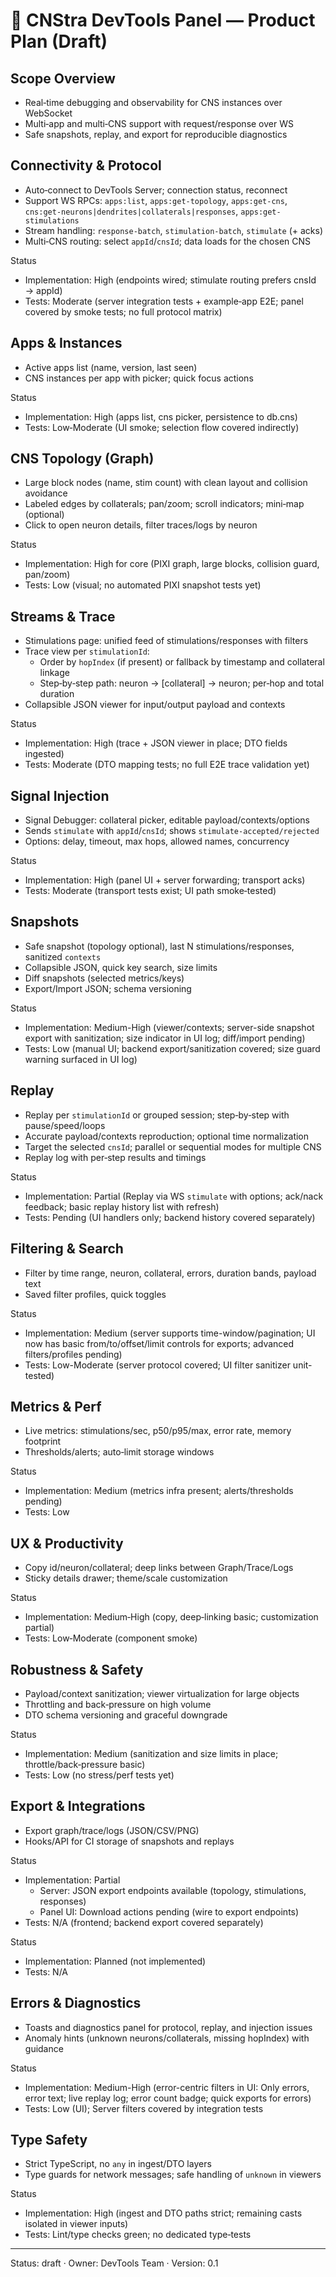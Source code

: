 # 🧠 CNStra DevTools Panel — Product Plan (Draft)

## Scope Overview

- Real‑time debugging and observability for CNS instances over WebSocket
- Multi‑app and multi‑CNS support with request/response over WS
- Safe snapshots, replay, and export for reproducible diagnostics

## Connectivity & Protocol

- Auto‑connect to DevTools Server; connection status, reconnect
- Support WS RPCs: `apps:list`, `apps:get-topology`, `apps:get-cns`, `cns:get-neurons|dendrites|collaterals|responses`, `apps:get-stimulations`
- Stream handling: `response-batch`, `stimulation-batch`, `stimulate` (+ acks)
- Multi‑CNS routing: select `appId`/`cnsId`; data loads for the chosen CNS

Status
- Implementation: High (endpoints wired; stimulate routing prefers cnsId → appId)
- Tests: Moderate (server integration tests + example‑app E2E; panel covered by smoke tests; no full protocol matrix)

## Apps & Instances

- Active apps list (name, version, last seen)
- CNS instances per app with picker; quick focus actions

Status
- Implementation: High (apps list, cns picker, persistence to db.cns)
- Tests: Low‑Moderate (UI smoke; selection flow covered indirectly)

## CNS Topology (Graph)

- Large block nodes (name, stim count) with clean layout and collision avoidance
- Labeled edges by collaterals; pan/zoom; scroll indicators; mini‑map (optional)
- Click to open neuron details, filter traces/logs by neuron

Status
- Implementation: High for core (PIXI graph, large blocks, collision guard, pan/zoom)
- Tests: Low (visual; no automated PIXI snapshot tests yet)

## Streams & Trace

- Stimulations page: unified feed of stimulations/responses with filters
- Trace view per `stimulationId`:
  - Order by `hopIndex` (if present) or fallback by timestamp and collateral linkage
  - Step‑by‑step path: neuron → [collateral] → neuron; per‑hop and total duration
- Collapsible JSON viewer for input/output payload and contexts

Status
- Implementation: High (trace + JSON viewer in place; DTO fields ingested)
- Tests: Moderate (DTO mapping tests; no full E2E trace validation yet)

## Signal Injection

- Signal Debugger: collateral picker, editable payload/contexts/options
- Sends `stimulate` with `appId`/`cnsId`; shows `stimulate-accepted/rejected`
- Options: delay, timeout, max hops, allowed names, concurrency

Status
- Implementation: High (panel UI + server forwarding; transport acks)
- Tests: Moderate (transport tests exist; UI path smoke‑tested)

## Snapshots

- Safe snapshot (topology optional), last N stimulations/responses, sanitized `contexts`
- Collapsible JSON, quick key search, size limits
- Diff snapshots (selected metrics/keys)
- Export/Import JSON; schema versioning

Status
- Implementation: Medium-High (viewer/contexts; server-side snapshot export with sanitization; size indicator in UI log; diff/import pending)
- Tests: Low (manual UI; backend export/sanitization covered; size guard warning surfaced in UI log)

## Replay

- Replay per `stimulationId` or grouped session; step‑by‑step with pause/speed/loops
- Accurate payload/contexts reproduction; optional time normalization
- Target the selected `cnsId`; parallel or sequential modes for multiple CNS
- Replay log with per‑step results and timings

Status
- Implementation: Partial (Replay via WS `stimulate` with options; ack/nack feedback; basic replay history list with refresh)
- Tests: Pending (UI handlers only; backend history covered separately)

## Filtering & Search

- Filter by time range, neuron, collateral, errors, duration bands, payload text
- Saved filter profiles, quick toggles

Status
- Implementation: Medium (server supports time-window/pagination; UI now has basic from/to/offset/limit controls for exports; advanced filters/profiles pending)
- Tests: Low-Moderate (server protocol covered; UI filter sanitizer unit-tested)

## Metrics & Perf

- Live metrics: stimulations/sec, p50/p95/max, error rate, memory footprint
- Thresholds/alerts; auto‑limit storage windows

Status
- Implementation: Medium (metrics infra present; alerts/thresholds pending)
- Tests: Low

## UX & Productivity

- Copy id/neuron/collateral; deep links between Graph/Trace/Logs
- Sticky details drawer; theme/scale customization

Status
- Implementation: Medium‑High (copy, deep‑linking basic; customization partial)
- Tests: Low‑Moderate (component smoke)

## Robustness & Safety

- Payload/context sanitization; viewer virtualization for large objects
- Throttling and back‑pressure on high volume
- DTO schema versioning and graceful downgrade

Status
- Implementation: Medium (sanitization and size limits in place; throttle/back‑pressure basic)
- Tests: Low (no stress/perf tests yet)

## Export & Integrations

- Export graph/trace/logs (JSON/CSV/PNG)
- Hooks/API for CI storage of snapshots and replays

Status
- Implementation: Partial
  - Server: JSON export endpoints available (topology, stimulations, responses)
  - Panel UI: Download actions pending (wire to export endpoints)
- Tests: N/A (frontend; backend export covered separately)

Status
- Implementation: Planned (not implemented)
- Tests: N/A

## Errors & Diagnostics

- Toasts and diagnostics panel for protocol, replay, and injection issues
- Anomaly hints (unknown neurons/collaterals, missing hopIndex) with guidance

Status
- Implementation: Medium-High (error-centric filters in UI: Only errors, error text; live replay log; error count badge; quick exports for errors)
- Tests: Low (UI); Server filters covered by integration tests

## Type Safety

- Strict TypeScript, no `any` in ingest/DTO layers
- Type guards for network messages; safe handling of `unknown` in viewers

Status
- Implementation: High (ingest and DTO paths strict; remaining casts isolated in viewer inputs)
- Tests: Lint/type checks green; no dedicated type‑tests

---
Status: draft · Owner: DevTools Team · Version: 0.1
